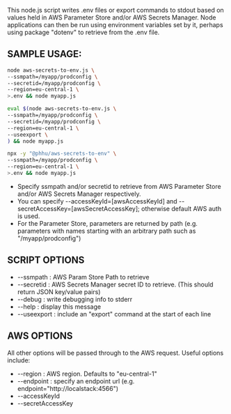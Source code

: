 This node.js script writes .env files or export commands to stdout based on values held in AWS Parameter Store and/or AWS Secrets Manager. Node applications can then be run using environment variables set by it, perhaps using package "dotenv" to retrieve from the .env file.

## SAMPLE USAGE: 

```sh
node aws-secrets-to-env.js \
--ssmpath=/myapp/prodconfig \
--secretid=/myapp/prodconfig \
--region=eu-central-1 \
>.env && node myapp.js

eval $(node aws-secrets-to-env.js \
--ssmpath=/myapp/prodconfig \
--secretid=/myapp/prodconfig \
--region=eu-central-1 \
--useexport \
) && node myapp.js

npx -y "@phhu/aws-secrets-to-env" \
--ssmpath=/myapp/prodconfig \
--region=eu-central-1 \
>.env && node myapp.js
```

* Specify ssmpath and/or secretid to retrieve from AWS Parameter Store and/or AWS Secrets Manager respectively.
* You can specify --accessKeyId=[awsAccessKeyId] and --secretAccessKey=[awsSecretAccessKey]; otherwise default AWS auth is used.
* For the Parameter Store, parameters are returned by path (e.g. parameters with names starting with an arbitrary path such as "/myapp/prodconfig")

## SCRIPT OPTIONS

  * --ssmpath : AWS Param Store Path to retrieve
  * --secretid : AWS Secrets Manager secret ID to retrieve. (This should return JSON key/value pairs)
  * --debug : write debugging info to stderr
  * --help : display this message
  * --useexport : include an "export" command at the start of each line  

## AWS OPTIONS

All other options will be passed through to the AWS request. Useful options include:

  * --region : AWS region. Defaults to "eu-central-1"
  * --endpoint : specify an endpoint url (e.g. endpoint="http://localstack:4566")
  * --accessKeyId
  * --secretAccessKey
